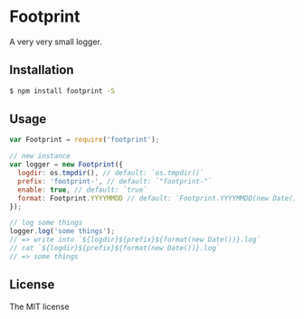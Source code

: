 # Footprint

A very very small logger.

## Installation

```sh
$ npm install footprint -S
```

## Usage

```js
var Footprint = require('footprint');

// new instance
var logger = new Footprint({
  logdir: os.tmpdir(), // default: `os.tmpdir()`
  prefix: 'footprint-', // default: `"footprint-"`
  enable: true, // default: `true`
  format: Footprint.YYYYMMDD // default: `Footprint.YYYYMMDD(new Date())`
});

// log some things
logger.log('some things');
// => write into `${logdir}${prefix}${format(new Date())}.log`
// cat `${logdir}${prefix}${format(new Date())}.log`
// => some things
```

## License
The MIT license

